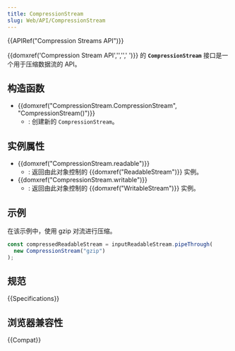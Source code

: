 ```yaml
---
title: CompressionStream
slug: Web/API/CompressionStream
---
```


{{APIRef("Compression Streams API")}}

{{domxref('Compression Stream API','','',' ')}} 的 **`CompressionStream`** 接口是一个用于压缩数据流的 API。

## 构造函数

- {{domxref("CompressionStream.CompressionStream", "CompressionStream()")}}
  - : 创建新的 `CompressionStream`。

## 实例属性

- {{domxref("CompressionStream.readable")}}
  - : 返回由此对象控制的 {{domxref("ReadableStream")}} 实例。
- {{domxref("CompressionStream.writable")}}
  - : 返回由此对象控制的 {{domxref("WritableStream")}} 实例。

## 示例

在该示例中，使用 gzip 对流进行压缩。

```js
const compressedReadableStream = inputReadableStream.pipeThrough(
  new CompressionStream("gzip")
);
```

## 规范

{{Specifications}}

## 浏览器兼容性

{{Compat}}
